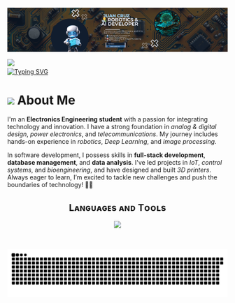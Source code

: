![Kiran1689 Banner Image](https://github.com/JuanHoKKeR/JuanHoKKeR/blob/main/juancruzdev%20banner%20short.png)
<!--horizontal divider(gradiant)-->
<img src="https://user-images.githubusercontent.com/73097560/115834477-dbab4500-a447-11eb-908a-139a6edaec5c.gif">
<div>
  <a href="https://git.io/typing-svg"><img align="center" src="https://readme-typing-svg.demolab.com?font=Oswald&weight=600&size=30&pause=1000&color=D82C20&background=D82C2000&center=true&vCenter=true&width=500&lines=Welcome!+My+name+is+Juan+Cruz;I'm+Electronics+Enginer;Junior+Full+Stack+Developer;Robotics+and+deep+learning+enthusiast" alt="Typing SVG" /></a>
</div>

<div>
  <h1> <img src = "https://raw.githubusercontent.com/MartinHeinz/MartinHeinz/master/wave.gif" width = 40px> About Me</h1>
  <p>
    I'm an <strong>Electronics Engineering student</strong> with a passion for integrating technology and innovation. 
    I have a strong foundation in <em>analog & digital design</em>, <em>power electronics</em>, and <em>telecommunications</em>.
    My journey includes hands-on experience in <em>robotics</em>, <em>Deep Learning</em>, and <em>image processing</em>.
  </p>
  <p>
      In software development, I possess skills in <strong>full-stack development</strong>, <strong>database management</strong>, and <strong>data analysis</strong>.
      I've led projects in <em>IoT</em>, <em>control systems</em>, and <em>bioengineering</em>, and have designed and built <em>3D printers</em>.
      Always eager to learn, I’m excited to tackle new challenges and push the boundaries of technology! 🚀🤖
  </p>
</div>
<!--
**JuanHoKKeR/JuanHoKKeR** is a ✨ _special_ ✨ repository because its `README.md` (this file) appears on your GitHub profile.

Here are some ideas to get you started:

- 🔭 I’m currently working on ...
- 🌱 I’m currently learning ...
- 👯 I’m looking to collaborate on ...
- 🤔 I’m looking for help with ...
- 💬 Ask me about ...
- 📫 How to reach me: ...
- 😄 Pronouns: ...
- ⚡ Fun fact: ...
-->
<!-- Tools and Platforms -->

<!--Languages and Tools Section-->       
<h2 align="center">Lᴀɴɢᴜᴀɢᴇs ᴀɴᴅ Tᴏᴏʟs</h2> 
<p align="center">
<img width="500px"  src="https://skillicons.dev/icons?i=py,js,html,css,react,nodejs,django,git,github,vscode,docker,sqlite,aws,linux,ubuntu,anaconda,arduino,autocad,cpp,codepen,fastapi,latex,matlab,notion,opencv,qt,raspberrypi,ros,sklearn,tensorflow,wordpress,&perline=10"  />
</p>
<br />


![snake gif](https://github.com/TekyaygilFethi/TekyaygilFethi/blob/output/github-contribution-grid-snake.svg)

